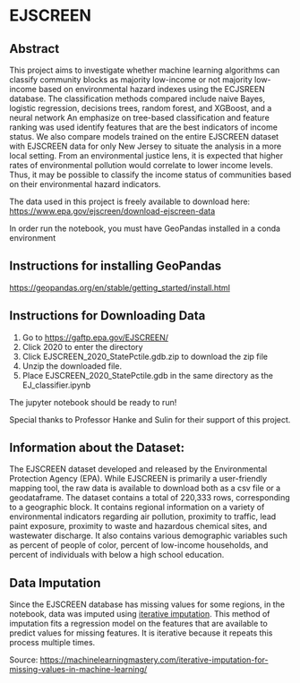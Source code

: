 # EJSCREEN


## Abstract
This project aims to investigate whether machine learning algorithms can classify community blocks as majority low-income or not majority low-income based
on environmental hazard indexes using the ECJSREEN database. The classification methods compared include naive Bayes, logistic regression, decisions trees,
random forest, and XGBoost, and a neural network An emphasize on tree-based
classification and feature ranking was used identify features that are the best indicators of income status. We also compare models trained on the entire EJSCREEN
dataset with EJSCREEN data for only New Jersey to situate the analysis in a more
local setting. From an environmental justice lens, it is expected that higher rates
of environmental pollution would correlate to lower income levels. Thus, it may
be possible to classify the income status of communities based on their environmental hazard indicators.


The data used in this project is freely available to download here: https://www.epa.gov/ejscreen/download-ejscreen-data

In order run the notebook, you must have GeoPandas installed in a conda environment

## Instructions for installing GeoPandas
https://geopandas.org/en/stable/getting_started/install.html

## Instructions for Downloading Data
1. Go to https://gaftp.epa.gov/EJSCREEN/
2. Click 2020 to enter the directory
3. Click EJSCREEN_2020_StatePctile.gdb.zip to download the zip file
4. Unzip the downloaded file.
5. Place EJSCREEN_2020_StatePctile.gdb in the same directory as the EJ_classifier.ipynb

The jupyter notebook should be ready to run! 

Special thanks to Professor Hanke and Sulin for their support of this project.

## Information about the Dataset:
The EJSCREEN dataset developed and released by the Environmental Protection Agency (EPA). While EJSCREEN is primarily a user-friendly mapping tool, the raw data is available to download both as a csv file or a geodataframe. The dataset contains a total of 220,333 rows, corresponding to a geographic block. It contains regional information on a variety of environmental indicators regarding air pollution, proximity to traffic, lead paint exposure, proximity to waste and hazardous chemical sites, and wastewater discharge. It also contains various demographic variables such as percent of people of color, percent of low-income households, and percent of individuals with below a high school education.

## Data Imputation
Since the EJSCREEN database has missing values for some regions, in the notebook, data was imputed using [iterative imputation](https://scikit-learn.org/stable/modules/generated/sklearn.impute.IterativeImputer.html). This method of imputation fits a regression model on the features that are available to predict values for missing features. It is iterative because it repeats this process multiple times.

Source: https://machinelearningmastery.com/iterative-imputation-for-missing-values-in-machine-learning/
